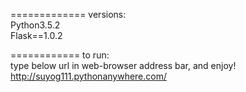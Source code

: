 
============= versions:     
Python3.5.2     
Flask==1.0.2     

============ to run:       
type below url in web-browser address bar, and enjoy!      
http://suyog111.pythonanywhere.com/



